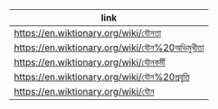 |link|
|----|
|https://en.wiktionary.org/wiki/যৌনতা|
|https://en.wiktionary.org/wiki/যৌন%20অভিমুখীতা|
|https://en.wiktionary.org/wiki/যৌনকর্মী|
|https://en.wiktionary.org/wiki/যৌন%20প্রবৃত্তি|
|https://en.wiktionary.org/wiki/যৌন|
